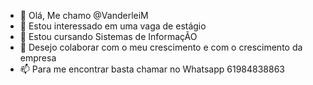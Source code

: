 - 👋 Olá, Me chamo @VanderleiM
- 👀 Estou interessado em uma vaga de estágio 
- 🌱 Estou cursando Sistemas de InformaçÃO
- 💞️ Desejo colaborar com o meu crescimento e com o crescimento da empresa
- 📫 Para me encontrar basta chamar no Whatsapp 61984838863

<!---
VanderleiM/VanderleiM is a ✨ special ✨ repository because its `README.md` (this file) appears on your GitHub profile.
You can click the Preview link to take a look at your changes.
--->
